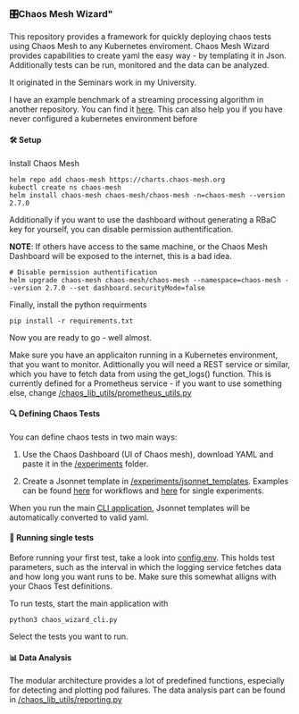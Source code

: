 ### 🎛️Chaos Mesh Wizard"

This repository provides a framework for quickly deploying chaos tests using Chaos Mesh to any Kubernetes enviroment.
Chaos Mesh Wizard provides capabilities to create yaml the easy way - by templating it in Json. Additionally tests can be run, monitored and the data can be analyzed.

It originated in the Seminars work in my University.

I have an example benchmark of a streaming processing algorithm in another repository. You can find it [here](https://github.com/fsch-ppi/HMLC-benchmark). This can also help you if you have never configured a kubernetes environment before

#### 🛠️ Setup
Install Chaos Mesh
```shell
helm repo add chaos-mesh https://charts.chaos-mesh.org
kubectl create ns chaos-mesh
helm install chaos-mesh chaos-mesh/chaos-mesh -n=chaos-mesh --version 2.7.0
```
Additionally if you want to use the dashboard without generating a RBaC key for yourself, you can disable permission authentification.

**NOTE**: If others have access to the same machine, or the Chaos Mesh Dashboard will be exposed to the internet, this is a bad idea.
```shell
# Disable permission authentification
helm upgrade chaos-mesh chaos-mesh/chaos-mesh --namespace=chaos-mesh --version 2.7.0 --set dashboard.securityMode=false
```

Finally, install the python requirments
```shell
pip install -r requirements.txt
```

Now you are ready to go - well almost.

Make sure you have an applicaiton running in a Kubernetes environment, that you want to monitor.
Adittionally you will need a REST service or similar, which you have to fetch data from using the get_logs() function.
This is currently defined for a Prometheus service - if you want to use something else, change [/chaos_lib_utils/prometheus_utils.py](/chaos_lib_utils/prometheus_utils.py)

#### 🔍 Defining Chaos Tests
You can define chaos tests in two main ways:
1. Use the Chaos Dashboard (UI of Chaos mesh), download YAML and paste it in the [/experiments](/experiments) folder.

2. Create a Jsonnet template in [/experiments/jsonnet_templates](/experiments/jsonnet_templates/).
Examples can be found [here](/experiments/unused_jsonnet_templates/_explanation_workflows.jsonnet) for workflows and [here](/experiments/unused_jsonnet_templates/_explanation_singletests.jsonnet) for single experiments.

When you run the main [CLI application](/chaos_wizard_cli.py), Jsonnet templates will be automatically converted to valid yaml. 

#### 🧪 Running single tests
Before running your first test, take a look into [config.env](/config.env). This holds test parameters, such as the interval in which the logging service fetches data and how long you want runs to be. Make sure this somewhat alligns with your Chaos Test definitions.


To run tests, start the main application with 
```shell
python3 chaos_wizard_cli.py
```
Select the tests you want to run.


#### 📊 Data Analysis
The modular architecture provides a lot of predefined functions, especially for detecting and plotting pod failures. The data analysis part can be found in [/chaos_lib_utils/reporting.py](/chaos_lib_utils/reporting.py)